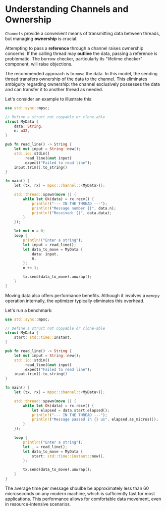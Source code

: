 # Understanding Channels and Ownership

`Channels` provide a convenient means of transmitting data between threads, but managing **ownership** is crucial.

Attempting to pass a **reference** through a channel raises ownership concerns. If the calling thread may **outlive** the data, passing a reference is problematic. The borrow checker, particularly its "lifetime checker" component, will raise objections.

The recommended approach is to `move` the data. In this model, the sending thread transfers ownership of the data to the channel. This eliminates ambiguity regarding ownership: the channel exclusively possesses the data and can transfer it to another thread as needed.

Let's consider an example to illustrate this:

```rust
use std::sync::mpsc;

// Define a struct not copyable or clone-able
struct MyData {
    data: String,
    n: u32,
}

pub fn read_line() -> String {
    let mut input = String::new();
    std::io::stdin()
        .read_line(&mut input)
        .expect("Failed to read line");
    input.trim().to_string()
}

fn main() {
    let (tx, rx) = mpsc::channel::<MyData>();

    std::thread::spawn(move || {
        while let Ok(data) = rx.recv() {
            println!("--- IN THE THREAD ---");
            println!("Message number {}", data.n);
            println!("Received: {}", data.data);
        }
    });

    let mut n = 0;
    loop {
        println!("Enter a string");
        let input = read_line();
        let data_to_move = MyData {
            data: input,
            n,
        };
        n += 1;

        tx.send(data_to_move).unwrap();
    }
}
```

Moving data also offers performance benefits. Although it involves a `memcpy` operation internally, the optimizer typically eliminates this overhead.

Let's run a benchmark:

```rust
use std::sync::mpsc;

// Define a struct not copyable or clone-able
struct MyData {
    start: std::time::Instant,
}

pub fn read_line() -> String {
    let mut input = String::new();
    std::io::stdin()
        .read_line(&mut input)
        .expect("Failed to read line");
    input.trim().to_string()
}

fn main() {
    let (tx, rx) = mpsc::channel::<MyData>();

    std::thread::spawn(move || {
        while let Ok(data) = rx.recv() {
            let elapsed = data.start.elapsed();
            println!("--- IN THE THREAD ---");
            println!("Message passed in {} us", elapsed.as_micros());
        }
    });

    loop {
        println!("Enter a string");
        let _ = read_line();
        let data_to_move = MyData {
            start: std::time::Instant::now(),
        };

        tx.send(data_to_move).unwrap();
    }
}
```

The average time per message shoulbe be approximately less than 60 microseconds on any modern machine, which is sufficiently fast for most applications. This performance allows for comfortable data movement, even in resource-intensive scenarios.

